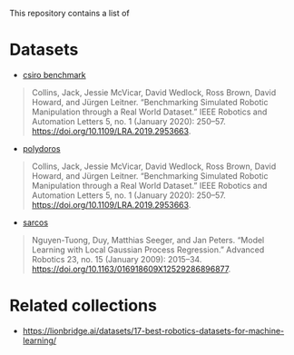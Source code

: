 This repository contains a list of 


# Datasets

* [csiro benchmark](https://research.csiro.au/robotics/manipulation-benchmark/dataset/)

> Collins, Jack, Jessie McVicar, David Wedlock, Ross Brown, David Howard, and Jürgen Leitner. “Benchmarking Simulated Robotic Manipulation through a Real World Dataset.” IEEE Robotics and Automation Letters 5, no. 1 (January 2020): 250–57. https://doi.org/10.1109/LRA.2019.2953663.

* [polydoros](https://bitbucket.org/athapoly/datasets/src/master/)

> Collins, Jack, Jessie McVicar, David Wedlock, Ross Brown, David Howard, and Jürgen Leitner. “Benchmarking Simulated Robotic Manipulation through a Real World Dataset.” IEEE Robotics and Automation Letters 5, no. 1 (January 2020): 250–57. https://doi.org/10.1109/LRA.2019.2953663.

* [sarcos](http://www.gaussianprocess.org/gpml/data/)

> Nguyen-Tuong, Duy, Matthias Seeger, and Jan Peters. “Model Learning with Local Gaussian Process Regression.” Advanced Robotics 23, no. 15 (January 2009): 2015–34. https://doi.org/10.1163/016918609X12529286896877.

# Related collections

* https://lionbridge.ai/datasets/17-best-robotics-datasets-for-machine-learning/
